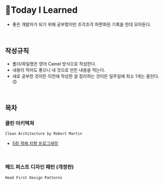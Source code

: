 # :jack_o_lantern:Today I Learned
- 좋은 개발자가 되기 위해 공부했지만 조각조각 파편화된 기록을 한데 모아둔다. 


<br/>

## 작성규칙  

- 폴더/파일명은 영어 Camel 방식으로 작성한다.
- 내용이 적어도 좋으니 내 것으로 만든 내용을 적는다.
- 새로 공부한 것이든 이전에 작성한 걸 정리하는 것이든 일주일에 최소 1개는 올린다.:blush:

<br/>

## 목차

### 클린 아키텍쳐
`Clean Architecture by Robert Martin`
- [5장 객체 지향 프로그래밍](https://github.com/BitnuriJung/TIL/blob/8e436f5c97f18b1890afa97218197b4f535907ce/Clean%20Architecture/05.%20OOP.md)

<br/>

### 헤드 퍼스트 디자인 패턴 (개정판) 
`Head First Design Patterns`
